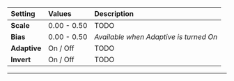 | Setting      | Values      | Description                             |
| :----------- | :---------- | :-------------------------------------- |
| **Scale**    | 0.00 - 0.50 | TODO                                    |
| **Bias**     | 0.00 - 0.50 | *Available when Adaptive is turned On* |
| **Adaptive** | On / Off    | TODO                                    |
| **Invert**   | On / Off    | TODO                                    |




***

<!--examples-->
